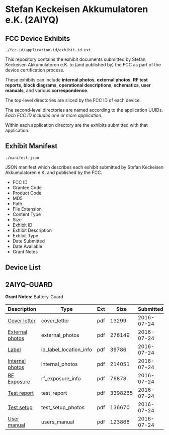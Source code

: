 # Stefan Keckeisen Akkumulatoren e.K. (2AIYQ)
## FCC Device Exhibits

```
./fcc-id/application-id/exhibit-id.ext
```

This repository contains the exhibit documents submitted by Stefan Keckeisen Akkumulatoren e.K. to (and published by) the FCC as part of the device certification process.

These exhibits can include **internal photos**, **external photos**, **RF test reports**, **block diagrams**, **operational descriptions**, **schematics**, **user manuals**, and various **correspondence**.

The top-level directories are sliced by the FCC ID of each device.

The second-level directories are named according to the application UUIDs. *Each FCC ID includes one or more application.*

Within each application directory are the exhibits submitted with that application. 

## Exhibit Manifest

```
./manifest.json
```

JSON manifest which describes each exhibit submitted by Stefan Keckeisen Akkumulatoren e.K. and published by the FCC.

- FCC ID
- Grantee Code
- Product Code
- MD5
- Path
- File Extension
- Content Type
- Size
- Exhibit ID
- Exhibit Description
- Exhibit Type
- Date Submitted
- Date Available
- Grant Notes

## Device List
## 2AIYQ-GUARD
**Grant Notes:** Battery-Guard

| Description | Type | Ext | Size | Submitted | Available |
| ----------- | ---- | --- | ---- | --------- | --------- |
| [Cover letter](2AIYQ-GUARD/0f0fa9abd12cd665760a0080a5744004/3074758.pdf) | cover_letter | pdf | 13299 | 2016-07-24 | 2016-07-24 |
| [External photos](2AIYQ-GUARD/0f0fa9abd12cd665760a0080a5744004/3074759.pdf) | external_photos | pdf | 276149 | 2016-07-24 | 2016-07-24 |
| [Label](2AIYQ-GUARD/0f0fa9abd12cd665760a0080a5744004/3074760.pdf) | id_label_location_info | pdf | 39786 | 2016-07-24 | 2016-07-24 |
| [Internal photos](2AIYQ-GUARD/0f0fa9abd12cd665760a0080a5744004/3074761.pdf) | internal_photos | pdf | 214051 | 2016-07-24 | 2016-07-24 |
| [RF Exposure](2AIYQ-GUARD/0f0fa9abd12cd665760a0080a5744004/3074763.pdf) | rf_exposure_info | pdf | 76878 | 2016-07-24 | 2016-07-24 |
| [Test report](2AIYQ-GUARD/0f0fa9abd12cd665760a0080a5744004/3074765.pdf) | test_report | pdf | 3398265 | 2016-07-24 | 2016-07-24 |
| [Test setup](2AIYQ-GUARD/0f0fa9abd12cd665760a0080a5744004/3074766.pdf) | test_setup_photos | pdf | 136670 | 2016-07-24 | 2016-07-24 |
| [User manual](2AIYQ-GUARD/0f0fa9abd12cd665760a0080a5744004/3074767.pdf) | users_manual | pdf | 123868 | 2016-07-24 | 2016-07-24 |
